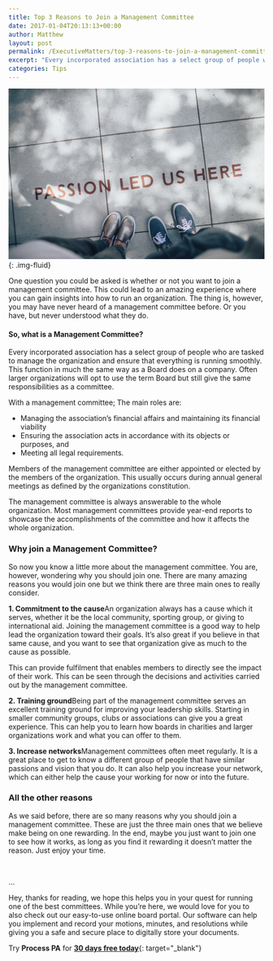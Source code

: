 ```yaml
---
title: Top 3 Reasons to Join a Management Committee
date: 2017-01-04T20:13:13+00:00
author: Matthew
layout: post
permalink: /ExecutiveMatters/top-3-reasons-to-join-a-management-committee/
excerpt: "Every incorporated association has a select group of people who are tasked to manage the organization and ensure that everything is in its proper order. This functions in much the same way as a Board does on a company. Often larger organizations will opt to use the term Board but still has the same responsibilities."
categories: Tips 
---
```


![](/content/posts/feet-passion.png){: .img-fluid}

One question you could be asked is whether or not you want to join a management committee. This could lead to an amazing experience where you can gain insights into how to run an organization. The thing is, however, you may have never heard of a management committee before. Or you have, but never understood what they do.

#### So, what is a Management Committee?

Every incorporated association has a select group of people who are tasked to manage the organization and ensure that everything is running smoothly. This function in much the same way as a Board does on a company. Often larger organizations will opt to use the term Board but still give the same responsibilities as a committee.

With a management committee; The main roles are:

* Managing the association’s financial affairs and maintaining its financial viability
* Ensuring the association acts in accordance with its objects or purposes, and
* Meeting all legal requirements.

Members of the management committee are either appointed or elected by the members of the organization. This usually occurs during annual general meetings as defined by the organizations constitution.

The management committee is always answerable to the whole organization. Most management committees provide year-end reports to showcase the accomplishments of the committee and how it affects the whole organization.

### Why join a Management Committee?

So now you know a little more about the management committee. You are, however, wondering why you should join one. There are many amazing reasons you would join one but we think there are three main ones to really consider.

**1\. Commitment to the cause**An organization always has a cause which it serves, whether it be the local community, sporting group, or giving to international aid. Joining the management committee is a good way to help lead the organization toward their goals. It’s also great if you believe in that same cause, and you want to see that organization give as much to the cause as possible.

This can provide fulfilment that enables members to directly see the impact of their work. This can be seen through the decisions and activities carried out by the management committee.

**2\. Training ground**Being part of the management committee serves an excellent training ground for improving your leadership skills. Starting in smaller community groups, clubs or associations can give you a great experience. This can help you to learn how boards in charities and larger organizations work and what you can offer to them.

**3\. Increase networks**Management committees often meet regularly. It is a great place to get to know a different group of people that have similar passions and vision that you do. It can also help you increase your network, which can either help the cause your working for now or into the future.

### All the other reasons

As we said before, there are so many reasons why you should join a management committee. These are just the three main ones that we believe make being on one rewarding. In the end, maybe you just want to join one to see how it works, as long as you find it rewarding it doesn’t matter the reason. Just enjoy your time.

&nbsp;

...

Hey, thanks for reading, we hope this helps you in your quest for running one of the best committees. While you’re here, we would love for you to also check out our easy-to-use online board portal. Our software can help you implement and record your motions, minutes, and resolutions while giving you a safe and secure place to digitally store your documents.

Try&nbsp;**Process PA**&nbsp;for&nbsp;[**30 days free today**](https://processpa.com/ExecutiveMatters?utm_source=Medium&amp;utm_medium=referral&amp;utm_campaign=pub&amp;utm_term=achievements){: target="_blank"}
